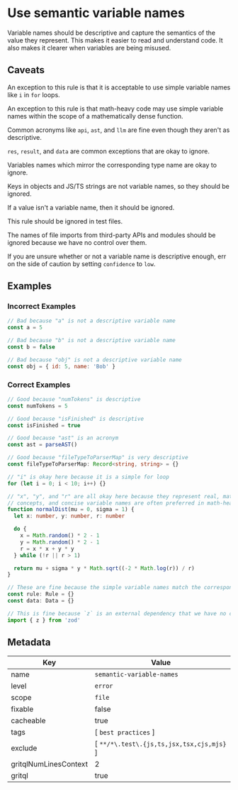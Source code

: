 # Use semantic variable names

Variable names should be descriptive and capture the semantics of the value they represent. This makes it easier to read and understand code. It also makes it clearer when variables are being misused.

## Caveats

An exception to this rule is that it is acceptable to use simple variable names like `i` in `for` loops.

An exception to this rule is that math-heavy code may use simple variable names within the scope of a mathematically dense function.

Common acronyms like `api`, `ast`, and `llm` are fine even though they aren't as descriptive.

`res`, `result`, and `data` are common exceptions that are okay to ignore.

Variables names which mirror the corresponding type name are okay to ignore.

Keys in objects and JS/TS strings are not variable names, so they should be ignored.

If a value isn't a variable name, then it should be ignored.

This rule should be ignored in test files.

The names of file imports from third-party APIs and modules should be ignored because we have no control over them.

If you are unsure whether or not a variable name is descriptive enough, err on the side of caution by setting `confidence` to `low`.

## Examples

### Incorrect Examples

```ts
// Bad because "a" is not a descriptive variable name
const a = 5

// Bad because "b" is not a descriptive variable name
const b = false
```

```js
// Bad because "obj" is not a descriptive variable name
const obj = { id: 5, name: 'Bob' }
```

### Correct Examples

```ts
// Good because "numTokens" is descriptive
const numTokens = 5

// Good because "isFinished" is descriptive
const isFinished = true

// Good because "ast" is an acronym
const ast = parseAST()

// Good because "fileTypeToParserMap" is very descriptive
const fileTypeToParserMap: Record<string, string> = {}
```

```ts
// "i" is okay here because it is a simple for loop
for (let i = 0; i < 10; i++) {}
```

```ts
// "x", "y", and "r" are all okay here because they represent real, mathematical
// concepts, and concise variable names are often preferred in math-heavy code.
function normalDist(mu = 0, sigma = 1) {
  let x: number, y: number, r: number

  do {
    x = Math.random() * 2 - 1
    y = Math.random() * 2 - 1
    r = x * x + y * y
  } while (!r || r > 1)

  return mu + sigma * y * Math.sqrt((-2 * Math.log(r)) / r)
}
```

```ts
// These are fine because the simple variable names match the corresponding type names.
const rule: Rule = {}
const data: Data = {}
```

```ts
// This is fine because `z` is an external dependency that we have no control over.
import { z } from 'zod'
```

## Metadata

| Key                   | Value                                     |
| --------------------- | ----------------------------------------- |
| name                  | `semantic-variable-names`                 |
| level                 | `error`                                   |
| scope                 | `file`                                    |
| fixable               | false                                     |
| cacheable             | true                                      |
| tags                  | [ `best practices` ]                      |
| exclude               | [ `**/*\.test\.{js,ts,jsx,tsx,cjs,mjs}` ] |
| gritqlNumLinesContext | 2                                         |
| gritql                | true                                      |
